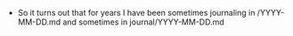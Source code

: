 - So it turns out that for years I have been sometimes journaling in /YYYY-MM-DD.md and sometimes in journal/YYYY-MM-DD.md